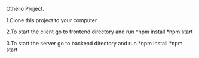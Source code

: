 Othello Project.

1.Clone this project to your computer

2.To start the client go to frontend directory and run
    *npm install
    *npm start

3.To start the server go to backend directory and run
    *npm install
    *npm start
    
